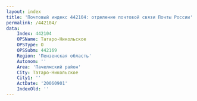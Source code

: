 ```yaml
---
layout: index
title: 'Почтовый индекс 442104: отделение почтовой связи Почты России'
permalink: /442104/
data:
    Index: 442104
    OPSName: Татаро-Никольское
    OPSType: О
    OPSSubm: 442169
    Region: 'Пензенская область'
    Autonom: ''
    Area: 'Пачелмский район'
    City: Татаро-Никольское
    City1: ''
    ActDate: '20060901'
    IndexOld: ''
---
```

